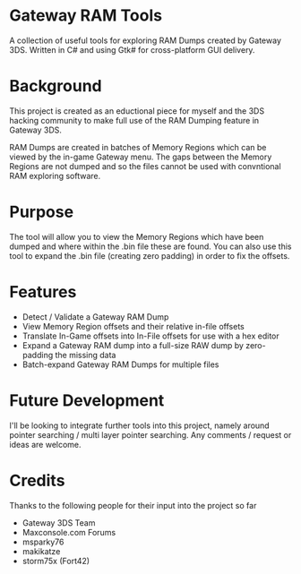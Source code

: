 # Gateway RAM Tools
A collection of useful tools for exploring RAM Dumps created by Gateway 3DS. Written in C# and using Gtk# for cross-platform GUI delivery.

# Background
This project is created as an eductional piece for myself and the 3DS hacking community to make full use of the RAM Dumping feature in Gateway 3DS.

RAM Dumps are created in batches of Memory Regions which can be viewed by the in-game Gateway menu. The gaps between the Memory Regions are not dumped and so the files cannot be used with convntional RAM exploring software.

# Purpose
The tool will allow you to view the Memory Regions which have been dumped and where within the .bin file these are found. You can also use this tool to expand the .bin file (creating zero padding) in order to fix the offsets.

# Features
* Detect / Validate a Gateway RAM Dump
* View Memory Region offsets and their relative in-file offsets
* Translate In-Game offsets into In-File offsets for use with a hex editor
* Expand a Gateway RAM dump into a full-size RAW dump by zero-padding the missing data
* Batch-expand Gateway RAM Dumps for multiple files

# Future Development
I'll be looking to integrate further tools into this project, namely around pointer searching / multi layer pointer searching. Any comments / request or ideas are welcome.

# Credits
Thanks to the following people for their input into the project so far
* Gateway 3DS Team
* Maxconsole.com Forums
* msparky76
* makikatze
* storm75x (Fort42)
